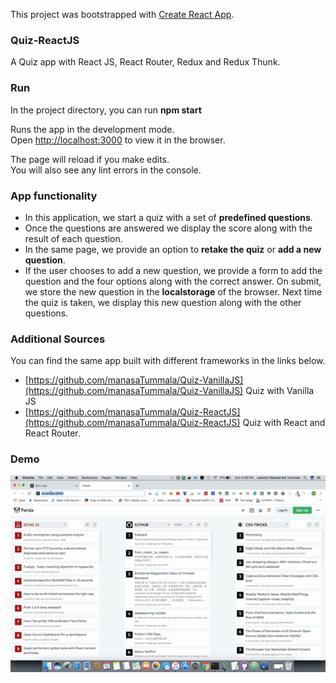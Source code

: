 This project was bootstrapped with [Create React App](https://github.com/facebook/create-react-app).

### Quiz-ReactJS
A Quiz app with React JS, React Router, Redux and Redux Thunk.

### Run

 In the project directory, you can run **npm start**

Runs the app in the development mode.<br>
Open [http://localhost:3000](http://localhost:3000) to view it in the browser.

The page will reload if you make edits.<br>
You will also see any lint errors in the console.


### App functionality

- In this application, we start a quiz with a set of **predefined questions**.
- Once the questions are answered we display the score along with the result of each question.
- In the same page, we provide an option to **retake the quiz** or **add a new question**.
- If the user chooses to add a new question, we provide a form to add the question and the four options along with the correct answer. On submit, we store the new question in the **localstorage** of the browser. Next time the quiz is taken, we display this new question along with the other questions.

### Additional Sources
You can find the same app built with different frameworks in the links below.
- [https://github.com/manasaTummala/Quiz-VanillaJS](https://github.com/manasaTummala/Quiz-VanillaJS) Quiz with Vanilla JS
- [https://github.com/manasaTummala/Quiz-ReactJS](https://github.com/manasaTummala/Quiz-ReactJS) Quiz with React and React Router.

### Demo
![Demo](redux-quiz.gif)

